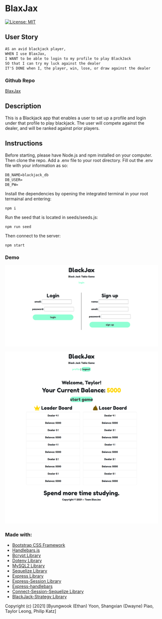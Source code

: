 # BlaxJax

[![License: MIT](https://img.shields.io/badge/License-MIT-green.svg)](https://opensource.org/licenses/MIT)

## User Story

```
AS an avid blackjack player,
WHEN I use BlaxJax,
I WANT to be able to login to my profile to play BlackJack
SO that I can try my luck against the dealer
IT'S DONE when I, the player, win, lose, or draw against the dealer
```

### Github Repo
[BlaxJax](https://github.com/byung90/blaxtrax)

## Description
This is a Blackjack app that enables a user to set up a profile and login under that profile to play blackjack.  The user will compete against the dealer, and will be ranked against prior players.

## Instructions 
Before starting, please have Node.js and npm installed on your computer. Then clone the repo. Add a .env file to your root directory. Fill out the .env file with your information as so:
```
DB_NAME=blackjack_db
DB_USER=
DB_PW=
```
Install the dependencies by opening the integrated terminal in your root termainal and entering: 
```
npm i 
```
Run the seed that is located in seeds/seeds.js:
```
npm run seed
```
Then connect to the server:
```
npm start
```
### Demo
![Login and Signup](./public/img/login-and-signup.png)

![Profile Page](./public/img/profile.png)


### Made with:
- <a href = "https://getbootstrap.com/docs/4.6/getting-started/introduction/">Bootstrap CSS Framework</a>
- <a href = "https://handlebarsjs.com/installation/">Handlebars.js </a>
- <a href = "https://www.npmjs.com/package/bcrypt">Bcrypt Library </a>
- <a href = "https://www.npmjs.com/package/dotenv">Dotenv Library</a>
- <a href = "https://www.npmjs.com/package/mysql2">MySQL2 Library</a>
- <a href = "https://sequelize.org/">Sequelize Library</a>
- <a href = "https://www.npmjs.com/package/express"> Express Library </a>
- <a href = "https://www.npmjs.com/package/express-session">Express-Session Library </a> 
- <a href = "https://www.npmjs.com/package/express-handlebars">Express-handlebars </a>
- <a href = "https://www.npmjs.com/package/connect-session-sequelize"> Connect-Session-Sequelize Library</a>
- <a href = "https://www.npmjs.com/package/blackjack-strategy">BlackJack-Strategy Library</a>

Copyright (c) [2021] [Byungwook (Ethan) Yoon, Shangxian (Dwayne) Piao, Taylor Leong, Philip Katz]
